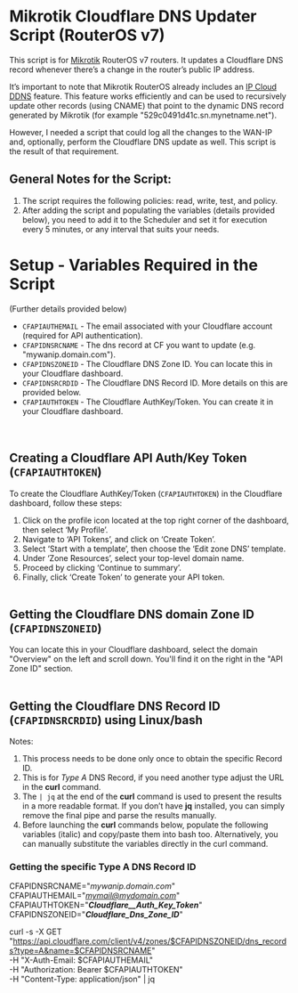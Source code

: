 # Mikrotik Cloudflare DNS Updater Script (RouterOS v7)

This script is for [Mikrotik](https://mikrotik.com/) RouterOS v7 routers. It updates a Cloudflare DNS record whenever there’s a change in the router’s public IP address.

It’s important to note that Mikrotik RouterOS already includes an [IP Cloud DDNS](https://wiki.mikrotik.com/wiki/Manual:IP/Cloud#DDNS) feature.
This feature works efficiently and can be used to recursively update other records (using CNAME) that point to the dynamic DNS record generated by Mikrotik (for example "529c0491d41c.sn.mynetname.net").

However, I needed a script that could log all the changes to the WAN-IP and, optionally, perform the Cloudflare DNS update as well.
This script is the result of that requirement.


## General Notes for the Script:
1. The script requires the following policies: read, write, test, and policy.
2. After adding the script and populating the variables (details provided below), you need to add it to the Scheduler and set it for execution every 5 minutes, or any interval that suits your needs.

# Setup - Variables Required in the Script
  (Further details provided below)

* `CFAPIAUTHEMAIL` - The email associated with your Cloudflare account (required for API authentication).
* `CFAPIDNSRCNAME` - The dns record at CF you want to update (e.g. "mywanip.domain.com").
* `CFAPIDNSZONEID` - The Cloudflare DNS Zone ID. You can locate this in your Cloudflare dashboard.
* `CFAPIDNSRCRDID` - The Cloudflare DNS Record ID. More details on this are provided below.
* `CFAPIAUTHTOKEN` - The Cloudflare AuthKey/Token. You can create it in your Cloudflare dashboard.
<br /><br /><br />

## Creating a Cloudflare API Auth/Key **Token** (`CFAPIAUTHTOKEN`)

To create the Cloudflare AuthKey/Token (`CFAPIAUTHTOKEN`) in the Cloudflare dashboard, follow these steps:

1. Click on the profile icon located at the top right corner of the dashboard, then select ‘My Profile’.
2. Navigate to ‘API Tokens’, and click on ‘Create Token’.
3. Select ‘Start with a template’, then choose the ‘Edit zone DNS’ template.
4. Under ‘Zone Resources’, select your top-level domain name.
5. Proceed by clicking ‘Continue to summary’.
6. Finally, click ‘Create Token’ to generate your API token.
<br /><br />

## Getting the Cloudflare DNS domain Zone ID (`CFAPIDNSZONEID`)

You can locate this in your Cloudflare dashboard, select the domain "Overview" on the left and scroll down.
You'll find it on the right in the "API Zone ID" section.
<br /><br />

## Getting the Cloudflare DNS Record ID (`CFAPIDNSRCRDID`) using Linux/bash

Notes:
1. This process needs to be done only once to obtain the specific Record ID.
2. This is for *Type A* DNS Record, if you need another type adjust the URL in the **curl** command.
3. The `| jq` at the end of the **curl** command is used to present the results in a more readable format. If you don’t have **jq** installed, you can simply remove the final pipe and parse the results manually.
4. Before launching the **curl** commands below, populate the following variables (italic) and copy/paste them into bash too. Alternatively, you can manually substitute the variables directly in the curl command.

### Getting the specific Type A DNS Record ID

CFAPIDNSRCNAME="*mywanip.domain.com*"<br />
CFAPIAUTHEMAIL="*mymail@mydomain.com*"<br />
CFAPIAUTHTOKEN="*___Cloudflare__Auth_Key_Token___*"<br />
CFAPIDNSZONEID="*_____Cloudflare_Dns_Zone_ID_____*"<br />

curl -s -X GET "https://api.cloudflare.com/client/v4/zones/$CFAPIDNSZONEID/dns_records?type=A&name=$CFAPIDNSRCNAME" \
	-H "X-Auth-Email: $CFAPIAUTHEMAIL" \
	-H "Authorization: Bearer $CFAPIAUTHTOKEN" \
	-H "Content-Type: application/json" | jq


